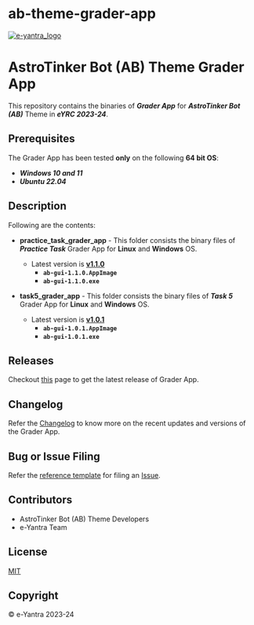 # ab-theme-grader-app

[![e-yantra_logo](http://mooc.e-yantra.org/img/eYantra_logo.svg)](http://www.e-yantra.org/)

# AstroTinker Bot (AB) Theme Grader App

This repository contains the binaries of ***Grader App*** for ***AstroTinker Bot (AB)*** Theme in ***eYRC 2023-24***.

## Prerequisites

The Grader App has been tested **only** on the following **64 bit OS**:

- ***Windows 10 and 11***
- ***Ubuntu 22.04***

## Description

Following are the contents:

- **practice_task_grader_app** - This folder consists the binary files of ***Practice Task*** Grader App for **Linux** and **Windows** OS.
  - Latest version is **[v1.1.0](https://github.com/kalindkaria/ab-theme-grader-app/releases/tag/v1.1.0)**
    - **`ab-gui-1.1.0.AppImage`**
    - **`ab-gui-1.1.0.exe`**

- **task5_grader_app** - This folder consists the binary files of ***Task 5*** Grader App for **Linux** and **Windows** OS.
  - Latest version is **[v1.0.1](https://github.com/kalindkaria/ab-theme-grader-app/releases/tag/v1.0.1)**
    - **`ab-gui-1.0.1.AppImage`**
    - **`ab-gui-1.0.1.exe`**

## Releases

Checkout [this](https://github.com/kalindkaria/ab-theme-grader-app/releases/latest) page to get the latest release of Grader App.

## Changelog

Refer the [Changelog](Changelog.md) to know more on the recent updates and versions of the Grader App.

## Bug or Issue Filing

Refer the [reference template](.github/ISSUE_TEMPLATE/bug_report.md) for filing an [Issue](https://github.com/kalindkaria/ab-theme-grader-app/issues).

## Contributors

- AstroTinker Bot (AB) Theme Developers
- e-Yantra Team

## License

[MIT](LICENSE)

## Copyright

&copy; e-Yantra 2023-24
